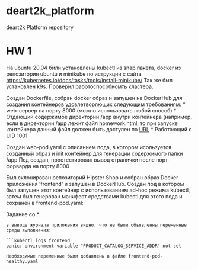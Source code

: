 # deart2k_platform
deart2k Platform repository


# HW 1

 Hа ubuntu 20.04 били установлены kubectl из snap пакета, docker из репозитория ubuntu и minikube по иструкции с сайта https://kubernetes.io/docs/tasks/tools/install-minikube/
Так же был установлен k9s. Проверил работоспособномть кластера.

Создан Dockerfile, собран docker образ и запушен на DockerHub для создания контейнеров удовлетворяющих следующим требованиям:
    * web-сервер на порту 8000 (можно использовать любой способ)
    * Отдающий содержимое директории /app внутри контейнера (например, если в директории /app лежит файл homework.html, то при запуске контейнера данный файл должен быть доступен по [URL](http://localhost:8000/homework.html)
    * Работающий с UID 1001

Создан web-pod.yaml с описанием пода, в котором исользуется созданный образ и init контейнер для генерации содержимого папки /app
Под создан, простестирован вывод странички после порт-форварда на порту 8000


Был склонирован репозиторий Hipster Shop и собран образ Docker приложения 'frontend' и запушен в  DockerHub.
Создан под в котором был запущен этот контейнер с использованием  ad-hoc режима kubectl, затем был генерован манифест средствами kubectl для этого пода и сохранен в frontend-pod.yaml:

Задание со *:

    в выводе журнала приложения видно, что не были объявленны переменные среды выполнения:

    ```kubectl logs frontend
    panic: environment variable "PRODUCT_CATALOG_SERVICE_ADDR" not set
    
    Необходимые переменные были добавлены в файле frontend-pod-healthy.yaml

